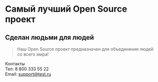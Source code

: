 # Самый лучший Open Source проект

## Сделан людьми для людей

> Наш Open Source проект предназначен для объединения людей со всего мира!

Контакты  
Тел: 8 800 333 55 22  
Email: support@test.ru
